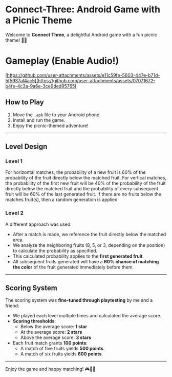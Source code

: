 # Connect-Three: Android Game with a Picnic Theme

Welcome to **Connect Three**, a delightful Android game with a fun picnic theme! 🧺🍓

# Gameplay (Enable Audio!)
[https://github.com/user-attachments/assets/e11c59fe-5603-447e-b71d-5f5937af4ac5](https://github.com/user-attachments/assets/07071672-b4fe-4c3a-9a6e-3ce9ded95765)

## How to Play
1. Move the `.apk` file to your Android phone.
2. Install and run the game.
3. Enjoy the picnic-themed adventure!

---

## Level Design

### Level 1
For horizontal matches, the probability of a new fruit is 60% of the probability of the fruit directly below the matched fruit.
For vertical matches, the probability of the first new fruit will be 40% of the probability of the fruit directly below the matched fruit and the probability of every subsequent fruit will be 60% of the last generated fruit.
If there are no fruits below the matches fruit(s), then a random generation is applied

### Level 2
A different approach was used:
- After a match is made, we reference the fruit directly below the matched area.
- We analyze the neighboring fruits (8, 5, or 3, depending on the position) to calculate the probability as specified.
- This calculated probability applies to the **first generated fruit**. 
- All subsequent fruits generated will have a **60% chance of matching the color** of the fruit generated immediately before them.

---

## Scoring System

The scoring system was **fine-tuned through playtesting** by me and a friend:
- We played each level multiple times and calculated the average score.
- **Scoring thresholds**:
  - Below the average score: **1 star**
  - At the average score: **2 stars**
  - Above the average score: **3 stars**
- Each fruit match grants **100 points**:
  - A match of five fruits yields **500 points**.
  - A match of six fruits yields **600 points**.

---

Enjoy the game and happy matching! 🎮🍉🍊
